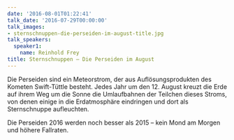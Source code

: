 ```yaml
---
date: '2016-08-01T01:22:41'
talk_date: '2016-07-29T00:00:00'
talk_images:
- sternschnuppen-die-perseiden-im-august-title.jpg
talk_speakers:
  speaker1:
    name: Reinhold Frey
title: Sternschnuppen – Die Perseiden im August
---
```


Die Perseiden sind ein Meteorstrom, der aus Auflösungsprodukten des Kometen Swift-Tüttle besteht. Jedes Jahr um den 12. August kreuzt die Erde auf ihrem Weg um die Sonne die Umlaufbahnen der Teilchen dieses Stroms, von denen einige in die Erdatmosphäre eindringen und dort als Sternschnuppe aufleuchten.

Die Perseiden 2016 werden noch besser als 2015 – kein Mond am Morgen und höhere Fallraten.